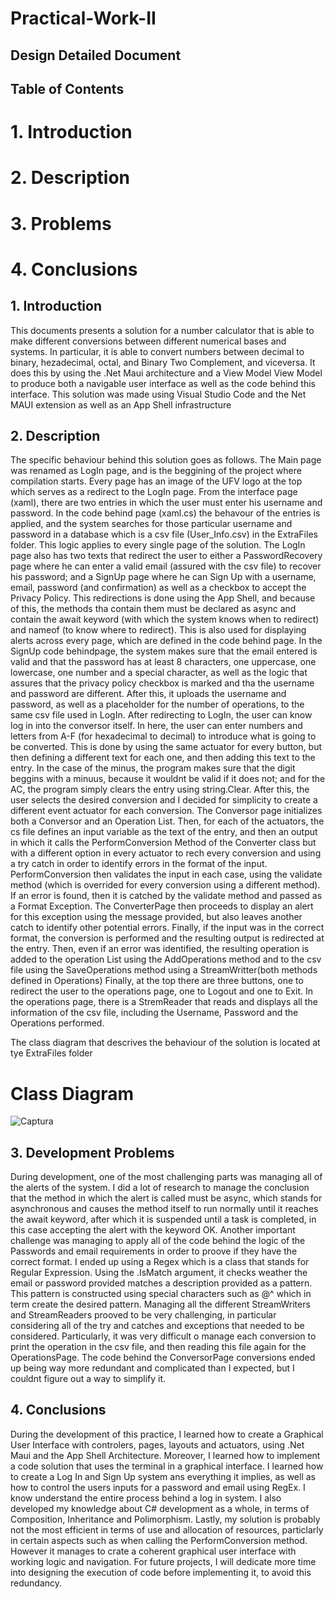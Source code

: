 # Practical-Work-II

## Design Detailed Document

## Table of Contents
# 1. Introduction
# 2. Description
# 3. Problems
# 4. Conclusions


## 1. Introduction
This documents presents a solution for a number calculator that is able to make different conversions between different numerical bases and systems. In particular, it is able to convert numbers between decimal to binary, hezadecimal, octal, and Binary Two Complement, and viceversa. It does this by using the .Net Maui architecture and a View Model View Model to produce both a navigable user interface as well as the code behind this interface. This solution was made using Visual Studio Code and the Net MAUI extension as well as an App Shell infrastructure

## 2. Description
The specific behaviour behind this solution goes as follows. The Main page was renamed as LogIn page, and is the beggining of the project where compilation starts. Every page has an image of the UFV logo at the top which serves as a redirect to the LogIn page. From the interface page (xaml), there are two entries in which the user must enter his username and password. In the code behind page (xaml.cs) the behavour of the entries is applied, and the system searches for those particular username and password in a database which is a csv file (User_Info.csv) in the ExtraFiles folder. This logic applies to every single page of the solution. The LogIn page also has two texts that redirect the user to either a PasswordRecovery page where he can enter a valid email (assured with the csv file) to recover his password; and a SignUp page where he can Sign Up with a username, email, password (and confirmation) as well as a checkbox to accept the Privacy Policy. 
This redirections is done using the App Shell, and because of this, the methods tha contain them must be declared as async and contain the await keyword (with which the system knows when to redirect) and nameof (to know where to redirect). This is also used for displaying alerts across every page, which are defined in the code behind page. In the SignUp code behindpage, the system makes sure that the email entered is valid and that the password has at least 8 characters, one uppercase, one lowercase, one number and a special character, as well as the logic that assures that the privacy policy checkbox is marked and tha the username and password are different. After this, it uploads the username and password, as well as a placeholder for the number of operations, to the same csv file used in LogIn. After redirecting to LogIn, the user can know log in into the conversor itself.
In here, the user can enter numbers and letters from A-F (for hexadecimal to decimal) to introduce what is going to be converted. This is done by using the same actuator for every button, but then defining a different text for each one, and then adding this text to the entry. In the case of the minus, the program makes sure that the digit beggins with a minuus, because it wouldnt be valid if it does not; and for the AC, the program simply clears the entry using string.Clear. After this, the user selects the desired conversion and I decided for simplicity to create a different event actuator for each conversion.  The Conversor page initializes both a Conversor and an Operation List. 
Then, for each of the actuators, the cs file defines an input variable as the text of the entry, and then an output in which it calls the PerformConversion Method of the Converter class but with a different option in every actuator to rech every conversion and using a try catch in order to identify errors in the format of the input. PerformConversion then validates the input in each case, using the validate method (which is overrided for every conversion using a different method). If an error is found, then it is catched by the validate method and passed as a Format Exception. The ConverterPage then proceeds to display an alert for this exception using the message provided, but also leaves another catch to identify other potential errors. Finally, if the input was in the correct format, the conversion is performed and the resulting output is redirected at the entry. Then, even if an error was identified, the resulting operation is added to the operation List using the AddOperations method and to the csv file using the SaveOperations method using a StreamWritter(both methods defined in Operations)
Finally, at the top there are three buttons, one to redirect the user to the operations page, one to Logout and one to Exit. In the operations page, there is a StremReader that reads and displays all the information of the csv file, including the Username, Password and the Operations performed.

The class diagram that descrives the behaviour of the solution is located at tye ExtraFiles folder 

# Class Diagram
![Captura](https://github.com/user-attachments/assets/7ca97413-4c38-47ba-91d5-d721ad5cd787)

## 3. Development Problems
During development, one of the most challenging parts was managing all of the alerts of the system. I did a lot of research to manage the conclusion that the method in which the alert is called must be async, which stands for asynchronous and causes the method itself to run normally until it reaches the await keyword, after which it is suspended until a task is completed, in this case accepting the alert with the keyword OK.
Another important challenge was managing to apply all of the code behind the logic of the Passwords and email requirements in order to proove if they have the correct format. I ended up using a Regex which is a class that stands for Regular Expression. Using the .IsMatch argument, it checks weather the email or password provided matches a description provided as a pattern. This pattern is constructed using special characters such as @^ which in term create the desired pattern.
Managing all the different StreamWriters and StreamReaders prooved to be very challenging, in particular considering all of the try and catches and exceptions that needed to be considered. Particularly, it was very difficult o manage each conversion to print the operation in the csv file, and then reading this file again for the OperationsPage. The code behind the ConversorPage conversions ended up being way more redundant and complicated than I expected, but I couldnt figure out a way to simplify it.


## 4. Conclusions
During the development of this practice, I learned how to create a Graphical User Interface with controlers, pages, layouts and actuators, using .Net Maui and the App Shell Architecture. Moreover, I learned how to implement a code solution that uses the terminal in a graphical interface. I learned how to create a Log In and Sign Up system ans everything it implies, as well as how to control the users inputs for a password and email using RegEx. I know understand the entire process behind a log in system.
I also developed my knowledge about C# development as a whole, in terms of Composition, Inheritance and Polimorphism. Lastly, my solution is probably not the most efficient in terms of use and allocation of resources, particlarly in certain aspects such as when calling the PerformConversion method. However it manages to crate a coherent graphical user interface with working logic and navigation. For future projects, I will dedicate more time into designing the execution of code before implementing it, to avoid this redundancy.





